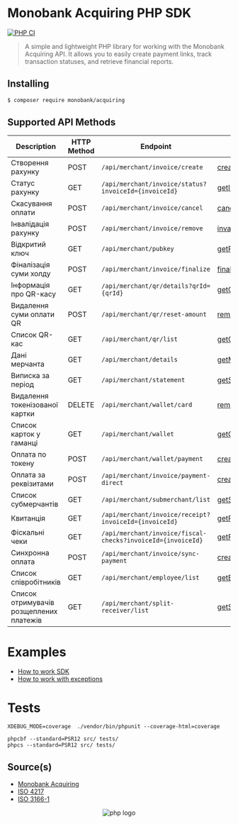 Monobank Acquiring PHP SDK
==========================
[![PHP CI](https://github.com/zhooravell/mono-acquiring-php/actions/workflows/php.yml/badge.svg)](https://github.com/zhooravell/mono-acquiring-php/actions/workflows/php.yml)

> A simple and lightweight PHP library for working with the Monobank Acquiring API.
> It allows you to easily create payment links, track transaction statuses, and retrieve financial reports.

## Installing

``` sh
$ composer require monobank/acquiring
```

## Supported API Methods

| Description                             | HTTP Method | Endpoint                                                    | Function                             |
|-----------------------------------------|-------------|-------------------------------------------------------------|--------------------------------------|
| Створення рахунку                       | POST        | `/api/merchant/invoice/create`                              | [createInvoice()]()                  |
| Статус рахунку                          | GET         | `/api/merchant/invoice/status?invoiceId={invoiceId}`        | [getInvoiceStatus()]()               |
| Скасування оплати                       | POST        | `/api/merchant/invoice/cancel`                              | [cancelPayment()]()                  |
| Інвалідація рахунку                     | POST        | `/api/merchant/invoice/remove`                              | [invalidateInvoice()]()              |
| Відкритий ключ                          | GET         | `/api/merchant/pubkey`                                      | [getPublicKey()]()                   |
| Фіналізація суми холду                  | POST        | `/api/merchant/invoice/finalize`                            | [finalizeHold()]()                   |
| Інформація про QR-касу                  | GET         | `/api/merchant/qr/details?qrId={qrId}`                      | [getQrTerminalInfo()]()              |
| Видалення суми оплати QR                | POST        | `/api/merchant/qr/reset-amount`                             | [removeQrPaymentAmount()]()          |
| Список QR-кас                           | GET         | `/api/merchant/qr/list`                                     | [getQrTerminalList]()                | 
| Дані мерчанта                           | GET         | `/api/merchant/details`                                     | [getMerchantData()]()                |
| Виписка за період                       | GET         | `/api/merchant/statement`                                   | [getStatementByPeriod()]()           |
| Видалення токенізованої картки          | DELETE      | `/api/merchant/wallet/card`                                 | [removeTokenizedCard()]()            |
| Список карток у гаманці                 | GET         | `/api/merchant/wallet`                                      | [getCards()]()                       |
| Оплата по токену                        | POST        | `/api/merchant/wallet/payment`                              | [createTokenPayment()]()             |
| Оплата за реквізитами                   | POST        | `/api/merchant/invoice/payment-direct`                      | [createPaymentByCardCredentials()]() |
| Список субмерчантів                     | GET         | `/api/merchant/submerchant/list`                            | [getSubMerchantList()]()             |
| Квитанція                               | GET         | `/api/merchant/invoice/receipt?invoiceId={invoiceId}`       | [getReceipt()]()                     |
| Фіскальні чеки                          | GET         | `/api/merchant/invoice/fiscal-checks?invoiceId={invoiceId}` | [getFiscalReceipts()]()              |
| Синхронна оплата                        | POST        | `/api/merchant/invoice/sync-payment`                        | [createSyncPayment()]()              |
| Список співробітників                   | GET         | `/api/merchant/employee/list`                               | [getEmployeeList()]()                |
| Список отримувачів розщеплених платежів | GET         | `/api/merchant/split-receiver/list`                         | [getSplitPaymentRecipientList()]()   |

# Examples

* [How to work SDK](./docs/example.md)
* [How to work with exceptions](./docs/exception.md)

# Tests

```shell
XDEBUG_MODE=coverage  ./vendor/bin/phpunit --coverage-html=coverage

phpcbf --standard=PSR12 src/ tests/
phpcs --standard=PSR12 src/ tests/
```

## Source(s)

* [Monobank Acquiring](https://monobank.ua/api-docs)
* [ISO 4217](https://www.iso.org/iso-4217-currency-codes.html)
* [ISO 3166-1](https://www.iso.org/iso-3166-country-codes.html)

<p align="center">
<img src="https://www.php.net/images/logos/new-php-logo.png" alt="php logo">
</p>